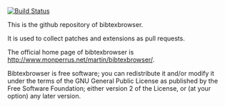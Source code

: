 [![Build Status](https://travis-ci.org/i2000s/bibtexbrowser.svg?branch=CQuIC)](https://travis-ci.org/i2000s/bibtexbrowser)

This is the github repository of bibtexbrowser.

It is used to collect patches and extensions as pull requests.

The official home page of bibtexbrowser is <http://www.monperrus.net/martin/bibtexbrowser/>.

Bibtexbrowser is free software; you can redistribute it and/or modify it under the terms of the GNU General Public License as published by the Free Software Foundation; either version 2 of the License, or (at your option) any later version.
